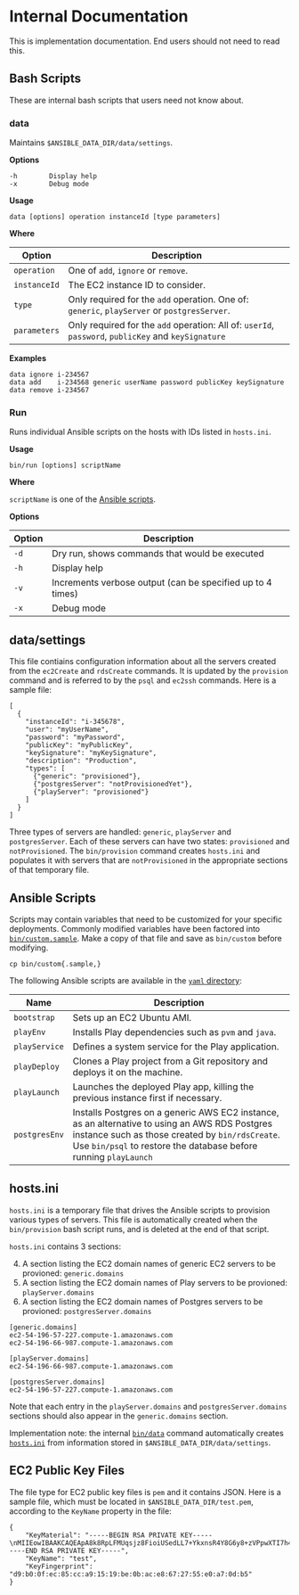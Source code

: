 # Internal Documentation
This is implementation documentation.
End users should not need to read this.

## Bash Scripts
These are internal bash scripts that users need not know about.

### data
Maintains `$ANSIBLE_DATA_DIR/data/settings`.

**Options**

    -h        Display help
    -x        Debug mode

**Usage**

    data [options] operation instanceId [type parameters]

**Where**

| Option        | Description                         |
| ------------- | ----------------------------------- |
| `operation`   | One of `add`, `ignore` or `remove`. |
| `instanceId`  | The EC2 instance ID to consider.    |
| `type`        | Only required for the `add` operation. One of: `generic`, `playServer` or `postgresServer`. |
| `parameters`  | Only required for the `add` operation: All of: `userId`, `password`, `publicKey` and `keySignature` |

**Examples**

    data ignore i-234567
    data add    i-234568 generic userName password publicKey keySignature
    data remove i-234567

### Run
Runs individual Ansible scripts on the hosts with IDs listed in `hosts.ini`.

**Usage**

    bin/run [options] scriptName

**Where**

`scriptName` is one of the [Ansible scripts](README.md#ansible-scripts).

**Options**

| Option       | Description                                                     |
| ------------ | --------------------------------------------------------------- |
| `-d`         | Dry run, shows commands that would be executed                  |
| `-h`         | Display help                                                    |
| `-v`         | Increments verbose output (can be specified up to 4 times)      |
| `-x`         | Debug mode                                                      |

## data/settings
This file contiains configuration information about all the servers created from the `ec2Create` and `rdsCreate` commands.
It is updated by the `provision` command and is referred to by the `psql` and `ec2ssh` commands. Here is a sample file:

````
[
  {
    "instanceId": "i-345678",
    "user": "myUserName",
    "password": "myPassword",
    "publicKey": "myPublicKey",
    "keySignature": "myKeySignature",
    "description": "Production",
    "types": [
      {"generic": "provisioned"},
      {"postgresServer": "notProvisionedYet"},
      {"playServer": "provisioned"}
    ]
  }
]
````
Three types of servers are handled: `generic`, `playServer` and `postgresServer`.
Each of these servers can have two states: `provisioned` and `notProvisioned`.
The `bin/provision` command creates `hosts.ini` and populates it with servers that are `notProvisioned` in the appropriate sections of that temporary file.

## Ansible Scripts
Scripts may contain variables that need to be customized for your specific deployments.
Commonly modified variables have been factored into [`bin/custom.sample`](bin/custom.sample).
Make a copy of that file and save as `bin/custom` before modifying.

    cp bin/custom{.sample,}

The following Ansible scripts are available in the [`yaml` directory](yaml):

| Name          | Description                                                                                                             |
| ------------- | ----------------------------------------------------------------------------------------------------------------------- |
| `bootstrap`   | Sets up an EC2 Ubuntu AMI.                                                                                              |
| `playEnv`     | Installs Play dependencies such as `pvm` and `java`.                                                                    |
| `playService` | Defines a system service for the Play application.                                                                      |
| `playDeploy`  | Clones a Play project from a Git repository and deploys it on the machine.                                              |
| `playLaunch`  | Launches the deployed Play app, killing the previous instance first if necessary.                                       |
| `postgresEnv` | Installs Postgres on a generic AWS EC2 instance, as an alternative to using an AWS RDS Postgres instance such as those created by `bin/rdsCreate`. Use `bin/psql` to restore the database before running `playLaunch` |

## hosts.ini
`hosts.ini` is a temporary file that drives the Ansible scripts to provision various types of servers.
This file is automatically created when the `bin/provision` bash script runs, and is deleted at the end of that script.

`hosts.ini` contains 3 sections:

4. A section listing the EC2 domain names of generic EC2 servers to be provioned: `generic.domains`
5. A section listing the EC2 domain names of Play servers to be provioned: `playServer.domains`
6. A section listing the EC2 domain names of Postgres servers to be provioned: `postgresServer.domains`


````
[generic.domains]
ec2-54-196-57-227.compute-1.amazonaws.com
ec2-54-196-66-987.compute-1.amazonaws.com

[playServer.domains]
ec2-54-196-66-987.compute-1.amazonaws.com

[postgresServer.domains]
ec2-54-196-57-227.compute-1.amazonaws.com
````

Note that each entry in the `playServer.domains` and `postgresServer.domains` sections should also appear in the `generic.domains` section.

Implementation note: the internal [`bin/data`](#data) command automatically creates [`hosts.ini`](#hostsini) from information stored in `$ANSIBLE_DATA_DIR/data/settings`.

## EC2 Public Key Files
The file type for EC2 public key files is `pem` and it contains JSON.
Here is a sample file, which must be located in `$ANSIBLE_DATA_DIR/test.pem`, according to the `KeyName` property in the file:


````
{
    "KeyMaterial": "-----BEGIN RSA PRIVATE KEY-----\nMIIEowIBAAKCAQEApA8k8RpLFMUqsjz8FioiUSedLL7+YkxnsR4Y8G6y8+zVPpwXTI7h4dkeTxVA\nUe+zKEu4y5yQytt9qRg9a4OWksqEgF0/PK2WcMxJyXMJcCP96ZD86rHv/lQrjxUsPh6LnhQYvRoO\nwBnW+QaevjBNPcXbyC8NBWmxUM8Yuuy8eW9V+82OqB6T81UhnZTbBdYxskUHjXNnGs91JBJWfMcz\nlujcrP39GDydO19kSS/Y+yS3FgvQocf31V20OmON71Egk+1+goVmdAWlpt39TmCoQ5vLn1R0Y+CP\nb8CJRir1VT7S1ksbKvLqiF2dbWuxVxpxiMiyfcgxt6NoXBdZARzVCwIDAQABAoIBAEPeoAG+RuFI\nz+j8oazpsVixcqxYNxSjVyJGuTp+ETon9+/20wyw73FnSMqemAVNjGhXKxPQqXXCZ7HUfVRFE72W\nWkpgSRDpHxt65+uW04i42woNGRRemFI2r+55a9wm9stmtPVGGmQOTIio3HMBuHKdr9aY4GIk3132\nztxFo5L4enwjElek+fvDz2SF0l9CbMxU8z6WPnscqeLnVmuY79+zdER2zMz9s51x4uXm664HyvjA\nTzP36eIOS0P6N4v1337bvEb6Up4zchWcpTPaknNIzFpYhC1KyC0iktHy0WrvQvhwkzEqz+2lmXIA\nd7e+47l07nUMj1GP5OB7Is94mEECgYEA1Z7WUgNhkK3TrfZy8VtBNAMe8cWOG6MvrNba5Ua4qQel\n1PBal/Xb/N+aD4j41NwKLPFv6ngVBmvDWaXISPEAMHktheI+LKluH+crdLOJXs5WhjhwibshX+xM\nmZVMDcwmtjjCzXJuqLHqovnIwUoWchlXSfeZzsdxO8UDNcXON0cCgYEAxJs7ib4gLfGabNnrr8GA\nGqCNpwIL2NzQ6So7DjpeWkjUGitF8SWaGwDYlxNdmfFyFEw8V+IsIIeqZK5jkHk93pxEllMqqDlG\nKi+oTzDc0TiVHmT0szwOhmIwocSby2GBbqcq+q//50M/eDoiNC8/afD8P7bzWYOA5mlNXV8n3h0C\ngYEAoSh9g83tMxsQkTNWL+OqYzTfiYKC3TLVas2EwmgCM/MDFoxlrDLdTf7a2VF6eAuw2Ysj5X3G\nTtvJur4pRW4buHYS8+hlA4im/gaGcDpqLk34VLYLoLy+RwGcIFnT0Kztn5dez2O/PCFNZLqQy9G6\n8UVQ5wqWzLsGIBNXgp/CHU0CgYAOKaSLUp/cz2exaa1ZttW0lVY+7p3N3HJMKZehecDsPgzRacab\nDXthcJkpoOKAQW1XWvqJ1igZm8xBfnJ7qNA1JgqmzYzoG2Abj91O/xUZGTtcuicKdkwRkCcysAgN\nCZQaVX56Go2Tqjt7PKzUF4c46XwyVsqG6zsw3esNy9oCXQKBgChsJxDfbMsFgsyuSygRZFGHJjYL\nq00uXeHRXfqGf2/OkbFBA6zhB9pPCWDIlBm43B/1VrULdVF5hN+MsptPUxS2tpy8JU3+9JrXCR8k\n0Ou8rpFSakGXxtClL9yN86qH3O3ngK0m2Zn2RJZZOe+1PUgLRYHKy9Fa8NYeQcWdGCmg\n-----END RSA PRIVATE KEY-----",
    "KeyName": "test",
    "KeyFingerprint": "d9:b0:0f:ec:85:cc:a9:15:19:be:0b:ac:e8:67:27:55:e0:a7:0d:b5"
}
````
